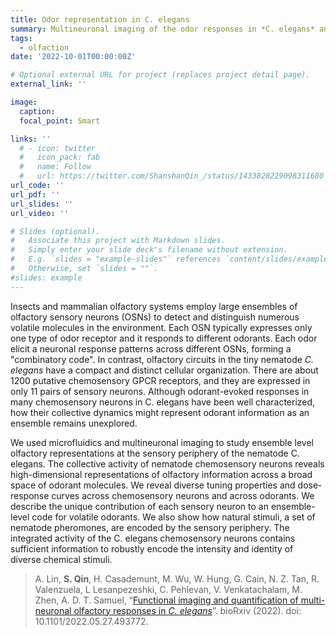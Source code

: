 ```yaml
---
title: Odor representation in C. elegans
summary: Multineuronal imaging of the odor responses in *C. elegans* and decoding analysis revealed a distinct organization compared with insects and mamammlians.
tags:
  - olfaction
date: '2022-10-01T00:00:00Z'

# Optional external URL for project (replaces project detail page).
external_link: ''

image:
  caption:
  focal_point: Smart

links: ''
  # - icon: twitter
  #   icon_pack: fab
  #   name: Follow
  #   url: https://twitter.com/ShanshanQin_/status/1433828229098311680
url_code: ''
url_pdf: ''
url_slides: ''
url_video: ''

# Slides (optional).
#   Associate this project with Markdown slides.
#   Simply enter your slide deck's filename without extension.
#   E.g. `slides = "example-slides"` references `content/slides/example-slides.md`.
#   Otherwise, set `slides = ""`.
#slides: example
---
```

Insects and mammalian olfactory systems employ large ensembles of olfactory sensory neurons (OSNs) to detect and distinguish numerous volatile molecules in the environment. Each OSN typically expresses only one type of odor receptor and it responds to different odorants. Each odor elicit a neuronal response patterns across different OSNs, forming a "combinatory code". In contrast, olfactory circuits in the tiny nematode *C. elegans* have a compact and distinct cellular organization. There are about 1200 putative chemosensory GPCR receptors, and they are expressed in only 11 pairs of sensory neurons. Although odorant-evoked responses in many chemosensory neurons in C. elegans have been well characterized, how their collective dynamics might represent odorant information as an ensemble remains unexplored.

We used microfluidics and multineuronal imaging to study ensemble level olfactory representations at the sensory periphery of the nematode C. elegans. The collective activity of nematode chemosensory neurons reveals high-dimensional representations of olfactory information across a broad space of odorant molecules. We reveal diverse tuning properties and dose-response curves across chemosensory neurons and across odorants. We describe the unique contribution of each sensory neuron to an ensemble-level code for volatile odorants. We also show how natural stimuli, a set of nematode pheromones, are encoded by the sensory periphery. The integrated activity of the C. elegans chemosensory neurons contains sufficient information to robustly encode the intensity and identity of diverse chemical stimuli.

> A. Lin, **S. Qin**, H. Casademunt, M. Wu, W. Hung, G. Cain, N. Z. Tan, R. Valenzuela, L Lesanpezeshki, C. Pehlevan, V. Venkatachalam, M. Zhen, A. D. T. Samuel, “[Functional imaging and quantification of multi-neuronal olfactory responses in *C. elegans*](https://www.biorxiv.org/content/10.1101/2022.05.27.493772v2)”. bioRxiv (2022). doi: 10.1101/2022.05.27.493772.
